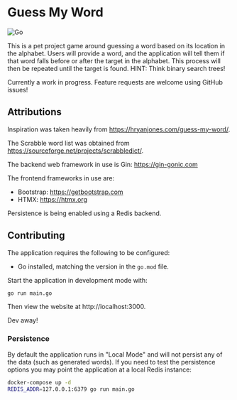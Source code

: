 # Guess My Word

![Go](https://github.com/taiidani/guess-my-word/workflows/Go/badge.svg)

This is a pet project game around guessing a word based on its location in the alphabet. Users will provide a word, and the application will tell them if that word falls before or after the target in the alphabet. This process will then be repeated until the target is found. HINT: Think binary search trees!

Currently a work in progress. Feature requests are welcome using GitHub issues!

## Attributions

Inspiration was taken heavily from https://hryanjones.com/guess-my-word/.

The Scrabble word list was obtained from https://sourceforge.net/projects/scrabbledict/.

The backend web framework in use is Gin: https://gin-gonic.com

The frontend frameworks in use are:

* Bootstrap: https://getbootstrap.com
* HTMX: https://htmx.org

Persistence is being enabled using a Redis backend.

## Contributing

The application requires the following to be configured:

* Go installed, matching the version in the `go.mod` file.

Start the application in development mode with:

```sh
go run main.go
```

Then view the website at http://localhost:3000.

Dev away!

### Persistence

By default the application runs in "Local Mode" and will not persist any of the data (such as generated words). If you need to test the persistence options you may point the application at a local Redis instance:

```sh
docker-compose up -d
REDIS_ADDR=127.0.0.1:6379 go run main.go
```
